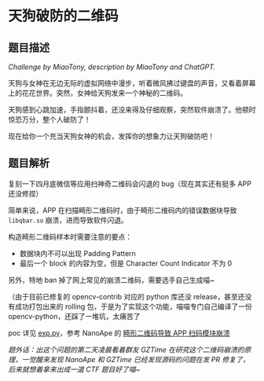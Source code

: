# 天狗破防的二维码


## 题目描述

*Challenge by MiaoTony, description by MiaoTony and ChatGPT.*

天狗与女神在无边无际的虚拟网络中漫步，听着微风拂过键盘的声音，又看着屏幕上的花花世界。突然，女神给天狗发来一个神秘的二维码。

天狗感到心跳加速，手指颤抖着，还没来得及仔细观察，突然软件崩溃了。他顿时惊恐万分，整个人破防了！

现在给你一个充当天狗女神的机会，发挥你的想象力让天狗破防吧！


## 题目解析

复刻一下四月底微信等应用扫神奇二维码会闪退的 bug（现在其实还有挺多 APP 还没修捏）

简单来说，APP 在扫描畸形二维码时，由于畸形二维码内的错误数据块导致 `libqbar.so` 崩溃，进而导致软件闪退。

构造畸形二维码样本时需要注意的要点：
- 数据块内不可以出现 Padding Pattern
- 最后一个 block 的内容为空，但是 Character Count Indicator 不为 0


另外，特地 ban 掉了网上常见的崩溃二维码，需要选手自己生成喵~

（由于目前已修复的 opencv-contrib 对应的 python 库还没 release，甚至还没有成功打包出来的 rolling 包，于是为了实现这个功能，喵喵专门自己编译了一份 opencv-python，还踩了一堆坑，太痛苦了

poc 详见 [exp.py](exp.py)，参考 NanoApe 的 [畸形二维码导致 APP 扫码模块崩溃](https://nano.ac/posts/86257129/)

*题外话：出这个问题的第二天凌晨看着群友 GZTime 在研究这个二维码崩溃的原理，一觉醒来发现 NanoApe 和 GZTime 已经发现源码的问题在发 PR 修复了，后来就想着拿来出成一道 CTF 题目好了喵~*
